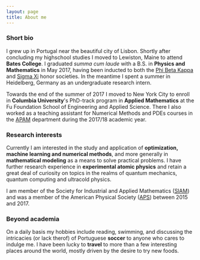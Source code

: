 ```yaml
---
layout: page
title: About me
---
```


### Short bio

I grew up in Portugal near the beautiful city of Lisbon. Shortly after concluding my highschool studies I moved to Lewiston, Maine to attend **Bates College**. I graduated *summa cum laude* with a B.S. in **Physics and Mathematics** in May 2017, having been inducted to both the [Phi Beta Kappa](https://www.pbk.org/ "The Phi Beta Kappa Society webpage") and [Sigma Xi](https://www.sigmaxi.org/ "Sigma Xi webpage") honor societies. In the meantime I spent a summer in Heidelberg, Germany as an undergraduate research intern.

Towards the end of the summer of 2017 I moved to New York City to enroll in **Columbia University**'s PhD-track program in **Applied Mathematics** at the Fu Foundation School of Engineering and Applied Science. There I also worked as a teaching assistant for Numerical Methods and PDEs courses in the [APAM](http://apam.columbia.edu/ "APAM department webpage") department during the 2017/18 academic year.

### Research interests

Currently I am interested in the study and application of **optimization, machine learning and numerical methods**, and more generally in **mathematical modeling** as a means to solve practical problems. I have further research experience in **experimental atomic physics** and retain a great deal of curiosity on topics in the realms of quantum mechanics, quantum computing and ultracold physics. 

I am member of the Society for Industrial and Applied Mathematics ([SIAM](https://www.siam.org/ "SIAM webpage")) and was a member of the American Physical Society ([APS](https://www.aps.org/ "APS webpage")) between 2015 and 2017.

### Beyond academia

On a daily basis my hobbies include reading, swimming, and discussing the intricacies (or lack therof) of Portuguese **soccer** to anyone who cares to indulge me. I have been lucky to **travel** to more than a few interesting places around the world, mostly driven by the desire to try new foods.
